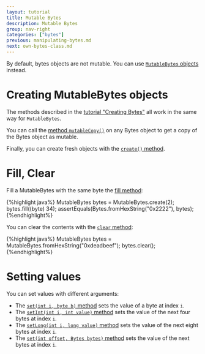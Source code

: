 ```yaml
---
layout: tutorial
title: Mutable Bytes
description: Mutable Bytes
group: nav-right
categories: ["bytes"]
previous: manipulating-bytes.md
next: own-bytes-class.md
---
```



By default, bytes objects are not mutable. You can use [`MutableBytes` objects](/docs/org.apache.tuweni.bytes/-mutable-bytes/index.html) instead.

# Creating MutableBytes objects

The methods described in the [tutorial "Creating Bytes"](/tutorials/creating-bytes) all work in the same way for `MutableBytes`.

You can call the [method `mutableCopy()`](/docs/org.apache.tuweni.bytes/-mutable-bytes/mutable-copy.html) on any Bytes object to get a copy of the Bytes object as mutable.

Finally, you can create fresh objects with the [`create()` method](/docs/org.apache.tuweni.bytes/-mutable-bytes/create.html).

# Fill, Clear

Fill a MutableBytes with the same byte the [fill method](/docs/org.apache.tuweni.bytes/-mutable-bytes/fill.html):

{%highlight java%}
MutableBytes bytes = MutableBytes.create(2);
bytes.fill((byte) 34);
assertEquals(Bytes.fromHexString("0x2222"), bytes);
{%endhighlight%}

You can clear the contents with the [`clear` method](/docs/org.apache.tuweni.bytes/-mutable-bytes/clear.html):

{%highlight java%}
MutableBytes bytes = MutableBytes.fromHexString("0xdeadbeef");
bytes.clear();
{%endhighlight%}

# Setting values

You can set values with different arguments:

* The [`set(int i, byte b)` method](/docs/org.apache.tuweni.bytes/-mutable-bytes/set.html) sets the value of a byte at index `i`.
* The [`setInt(int i, int value)` method](/docs/org.apache.tuweni.bytes/-mutable-bytes/set-int.html) sets the value of the next four bytes at index `i`.
* The [`setLong(int i, long value)` method](/docs/org.apache.tuweni.bytes/-mutable-bytes/set-long.html) sets the value of the next eight bytes at index `i`.
* The [`set(int offset, Bytes bytes)` method](/docs/org.apache.tuweni.bytes/-mutable-bytes/set.html) sets the value of the next bytes at index `i`.



